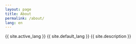 ```yaml
---
layout: page
title: About
permalink: /about/
lang: en
---
```


{{ site.active_lang }}
{{ site.default_lang }}
{{ site.description }}
